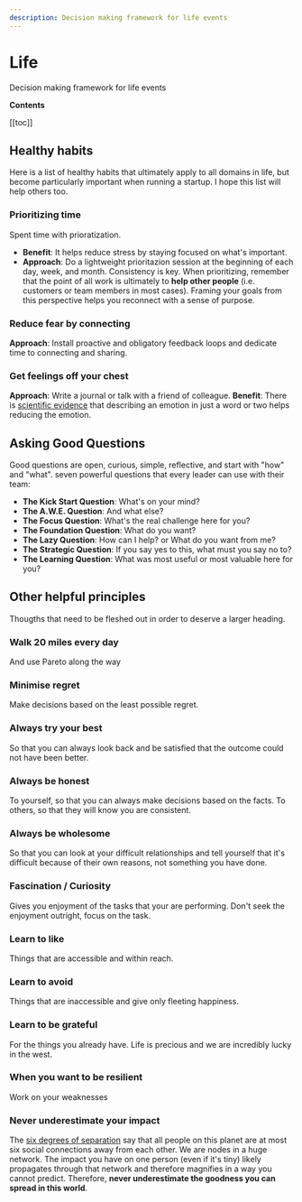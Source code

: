 ```yaml
---
description: Decision making framework for life events
---
```


# Life

Decision making framework for life events

**Contents**

[[toc]]


## Healthy habits

Here is a list of healthy habits that ultimately apply to all domains in life, but become particularly important when running a startup. I hope this list will help others too.

### Prioritizing time

Spent time with prioratization.

- **Benefit**: It helps reduce stress by staying focused on what's important.
- **Approach**: Do a lightweight prioritazion session at the beginning of each day, week, and month. Consistency is key. When prioritizing, remember that the point of all work is ultimately to **help other people** (i.e. customers or team members in most cases). Framing your goals from this perspective helps you reconnect with a sense of purpose.

### Reduce fear by connecting

**Approach**: Install proactive and obligatory feedback loops and dedicate time to connecting and sharing.

### Get feelings off your chest

**Approach**: Write a journal or talk with a friend of colleague.
**Benefit**: There is [scientific evidence](https://www.bakadesuyo.com/2015/09/make-you-happy-2/) that describing an emotion in just a word or two helps reducing the emotion.

## Asking Good Questions

Good questions are open, curious, simple, reflective, and start with "how" and "what".
seven powerful questions that every leader can use with their team:

* **The Kick Start Question**: What's on your mind?
* **The A.W.E. Question**: And what else?
* **The Focus Question**: What's the real challenge here for you?
* **The Foundation Question**: What do you want?
* **The Lazy Question**: How can I help? or What do you want from me?
* **The Strategic Question**: If you say yes to this, what must you say no to?
* **The Learning Question**: What was most useful or most valuable here for you?

## Other helpful principles

Thougths that need to be fleshed out in order to deserve a larger heading.

### Walk 20 miles every day

And use Pareto along the way

### Minimise regret

Make decisions based on the least possible regret.

### Always try your best

So that you can always look back and be satisfied that the outcome could not have been better.

### Always be honest

To yourself, so that you can always make decisions based on the facts. To others, so that they will know you are consistent.

### Always be wholesome

So that you can look at your difficult relationships and tell yourself that it's difficult because of their own reasons, not something you have done.

### Fascination / Curiosity

Gives you enjoyment of the tasks that your are performing. Don't seek the enjoyment outright, focus on the task.

### Learn to like

Things that are accessible and within reach.

### Learn to avoid

Things that are inaccessible and give only fleeting happiness.

### Learn to be grateful

For the things you already have. Life is precious and we are incredibly lucky in the west.

### When you want to be resilient

Work on your weaknesses

### Never underestimate your impact

The [six degrees of separation](https://en.wikipedia.org/wiki/Six_degrees_of_separation) say that all people on this planet are at most six social connections away from each other. We are nodes in a huge network. The impact you have on one person (even if it's tiny) likely propagates through that network and therefore magnifies in a way you cannot predict. Therefore, **never underestimate the goodness you can spread in this world**.